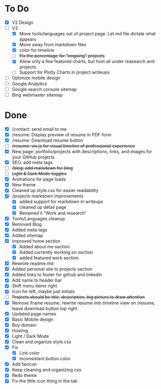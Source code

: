 # To Do
- [x] V2 Design
- [ ] V3
  - [x] Move tools/languages out of project page. Let md file dictate what appears
  - [x] Move away from markdown files
  - [x] color for timeline
  - [ ] ~~Fix the percentage for "ongoing" projects~~
  - [x] Allow only a few featured charts, but host all under reasearch and projects
  - [ ] Support for Plotly Charts in project writeups
- [ ] Optimize mobile design
- [ ] Google Analytics
- [ ] Google search console sitemap
- [ ] Bing webmaster sitemap

# Done
- [x] /contact: send email to me
- [x] /resume: Display preview of resume in PDF form
- [x] /resume: Download resume button
- [ ] ~~/resume: vis.js for visual timeline of professional experience~~
- [x] New page: portfolio/projects with descriptions, links, and images for your GitHub projects
- [x] SEO: add meta tags 
- [ ] ~~/blog: add markdown for blog~~
- [ ] ~~Light & Dark Mode toggles~~
- [x] Animations for page loads
- [x] New theme
- [x] Cleaned up style.css for easier readability
- [x] /projects markdown improvements
  - [x] added support for markdown in writeups
  - [x] cleaned up detail page
  - [x] Renamed it "Work and research"
- [x] Tools/Languages cleanup
- [x] Removed Blog
- [x] Added meta tags
- [x] Added sitemap
- [x] Improved home section
  - [x] Added about me section
  - [x] Added currently working on section
  - [x] added featured work section
- [x] Rewrote readme.md
- [x] Added personal site to projects section
- [x] Added links to footer for github and linkedin
- [x] Add name to header bar
- [x] Shift menu items right
- [x] Icon for left, maybe just initials
- [ ] ~~Projects should be title, description, big picture to draw attention~~
- [x] Remove iframe resume, rewrite resume into timeline view on /resume, leave download button top right
- [x] Updated page names
- [x] Basic Mobile design
- [x] Buy domain
- [x] Hosting
- [x] Light / Dark Mode
- [x] Clean and organize style.css
- [x] Fix
  - [x] Link color
  - [x] Inconsistant button color
- [X] Add favicon
- [x] Keep cleaning and organizing css
- [x] Redo theme
- [x] Fix the little icon thing in the tab